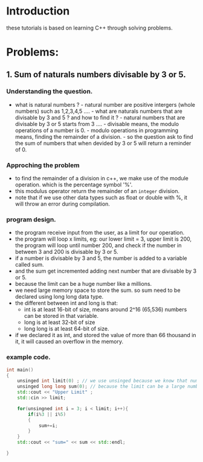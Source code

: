 
# Introduction
these tutorials is based on learning C++ through solving problems. 

# Problems:
## 1. Sum of naturals numbers divisable by 3 or 5.
### Understanding the question.
- what is natural numbers ? 
		- natural number are positive intergers (whole numbers) such as 1,2,3,4,5 .... 
		- what are naturals numbers that are divisable by 3 and 5 ? and how to find it ?
		- natural numbers that are divisable by 3 or 5 starts from 3 .... 
		- divisable means, the modulo operations of a number is 0.
		- modulo operations in programming means, finding the remainder of a division. 
		- so the question ask to find the sum of numbers that when devided by 3 or 5 will return a reminder of 0.

### Approching the problem
- to find the remainder of a division in c++, we make use of the module operation. 
	which is the percentage symbol '%'. 
- this modulus operator return the remainder of an `integer` division. 
- note that if we use other data types such as float or double with %, it will throw an error during compilation.

### program design.
- the program receive input from the user, as a limit for our operation. 
- the program will loop x limits, eg: our lower limit = 3, upper limit is 200,
the program will loop until number 200, and check if the number in between 3 and 200 is divisable by 3 or 5.
- if a number is divisable by 3 and 5, the number is added to a variable called sum.
- and the sum get incremented adding next number that are divisable by 3 or 5.
- because the limit can be a huge number like a millions. 
- we need large memory space to store the sum. so sum need to be declared using long long data type.
- the different between int and long is that:
	- int is at least 16-bit of size, means around 2^16 (65,536) numbers can be stored in that variable.
	- long is at least 32-bit of size
	- long long is at least 64-bit of size. 
- if we declared it as int, and stored the value of more than 66 thousand in it, it will caused an overflow in the memory. 

### example code.
```cpp
int main()
{
	unsinged int limit(0) ; // we use unsinged because we know that number is a natural (positive int) numbers
	unsinged long long sum(0); // because the limit can be a large number, we need more storage to store out sum.
	std::cout << "Upper Limit" ;
	std::cin >> limit;

	for(unsingned int i = 3; i < limit; i++){
		if(i%3 || i%5)
		{
			sum+=i;
		}
	}
	std::cout << "sum=" << sum << std::endl;

}
```


